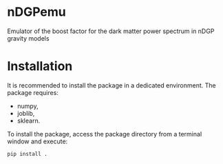 # nDGPemu
Emulator of the boost factor for the dark matter power spectrum in nDGP gravity models

# Installation
It is recommended to install the package in a dedicated environment. The package requires:
- numpy,
- joblib,
- sklearn.

To install the package, access the package directory from a terminal window and execute:

    pip install .
